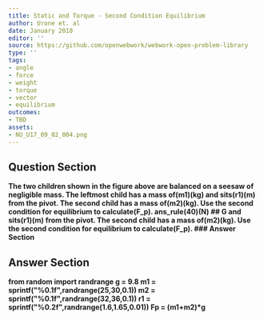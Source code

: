 ```yaml
---
title: Static and Torque - Second Condition Equilibrium
author: Urone et. al
date: January 2018
editor: ''
source: https://github.com/openwebwork/webwork-open-problem-library
type: ''
tags:
- angle
- force
- weight
- torque
- vector
- equilibrium
outcomes:
- TBD
assets:
- NU_U17_09_02_004.png
---
```


## Question Section 

<b>
The two children shown in the figure above are balanced on a seesaw of negligible mass. The leftmost child has a mass of(m1)(kg) and sits(r1)(m) from the pivot. The second child has a mass of(m2)(kg). Use the second condition for equilibrium to calculate(F_p).
ans_rule(40)(N)
## G
and sits(r1)(m) from the pivot. The second child has a mass of(m2)(kg). Use the second condition for equilibrium to calculate(F_p).
### Answer Section


## Answer Section

from random import randrange
g = 9.8
m1 = sprintf("%0.1f",randrange(25,30,0.1))
m2 = sprintf("%0.1f",randrange(32,36,0.1))
r1 = sprintf("%0.2f",randrange(1.6,1.65,0.01))
Fp = (m1+m2)*g